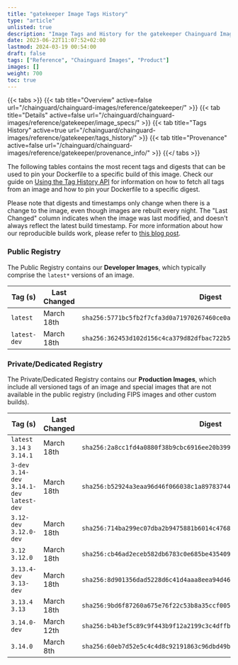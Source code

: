 ```yaml
---
title: "gatekeeper Image Tags History"
type: "article"
unlisted: true
description: "Image Tags and History for the gatekeeper Chainguard Image"
date: 2023-06-22T11:07:52+02:00
lastmod: 2024-03-19 00:54:00
draft: false
tags: ["Reference", "Chainguard Images", "Product"]
images: []
weight: 700
toc: true
---
```


{{< tabs >}}
{{< tab title="Overview" active=false url="/chainguard/chainguard-images/reference/gatekeeper/" >}}
{{< tab title="Details" active=false url="/chainguard/chainguard-images/reference/gatekeeper/image_specs/" >}}
{{< tab title="Tags History" active=true url="/chainguard/chainguard-images/reference/gatekeeper/tags_history/" >}}
{{< tab title="Provenance" active=false url="/chainguard/chainguard-images/reference/gatekeeper/provenance_info/" >}}
{{</ tabs >}}

The following tables contains the most recent tags and digests that can be used to pin your Dockerfile to a specific build of this image. Check our guide on [Using the Tag History API](/chainguard/chainguard-images/using-the-tag-history-api/) for information on how to fetch all tags from an image and how to pin your Dockerfile to a specific digest.

Please note that digests and timestamps only change when there is a change to the image, even though images are rebuilt every night. The "Last Changed" column indicates when the image was last modified, and doesn't always reflect the latest build timestamp. For more information about how our reproducible builds work, please refer to [this blog post](https://www.chainguard.dev/unchained/reproducing-chainguards-reproducible-image-builds).

### Public Registry
The Public Registry contains our **Developer Images**, which typically comprise the `latest*` versions of an image.

| Tag (s)       | Last Changed | Digest                                                                    |
|---------------|--------------|---------------------------------------------------------------------------|
|  `latest`     | March 18th   | `sha256:5771bc5fb2f7cfa3d0a71970267460ce0af9061e49c5e5419ce48f92245c254f` |
|  `latest-dev` | March 18th   | `sha256:362453d102d156c4ca379d82dfbac722b5332b40dde5f4259fe40e2e1bed20f3` |


### Private/Dedicated Registry
The Private/Dedicated Registry contains our **Production Images**, which include all versioned tags of an image and special images that are not available in the public registry (including FIPS images and other custom builds).

| Tag (s)                                       | Last Changed | Digest                                                                    |
|-----------------------------------------------|--------------|---------------------------------------------------------------------------|
|  `latest` `3.14` `3` `3.14.1`                 | March 18th   | `sha256:2a8cc1fd4a0880f38b9cbc6916ee20b39919ba67f560a28fb4d3ae8fedeaa0d7` |
|  `3-dev` `3.14-dev` `3.14.1-dev` `latest-dev` | March 18th   | `sha256:b52924a3eaa96d46f066038c1a89783744a24ca1cc85575923eaf6c33ec2c7ec` |
|  `3.12-dev` `3.12.0-dev`                      | March 18th   | `sha256:714ba299ec07dba2b9475881b6014c476837fa74ff1fc6de15a31518d79dc8f0` |
|  `3.12` `3.12.0`                              | March 18th   | `sha256:cb46ad2eceb582db6783c0e685be435409213975532636ae80c79d13d112e55e` |
|  `3.13.4-dev` `3.13-dev`                      | March 18th   | `sha256:8d901356dad5228d6c41d4aaa8eea94d46ce68df8e2c480cb43a2f7a843ae305` |
|  `3.13.4` `3.13`                              | March 18th   | `sha256:9bd6f87260a675e76f22c53b8a35ccf0052427113a01a250c05cdce05f5ebddc` |
|  `3.14.0-dev`                                 | March 12th   | `sha256:b4b3ef5c89c9f443b9f12a2199c3c4dffb1260770cb5c30f8d0f8dd33eca2eb1` |
|  `3.14.0`                                     | March 8th    | `sha256:60eb7d52e5c4c4d8c92191863c96dbd49b2da96da1b685bc3909cb518456e85c` |

